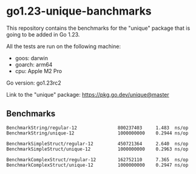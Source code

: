# go1.23-unique-banchmarks

This repository contains the benchmarks for the "unique" package that is going to be added in Go 1.23.

All the tests are run on the following machine:
- goos: darwin
- goarch: arm64
- cpu: Apple M2 Pro

Go version: go1.23rc2

Link to the "unique" package: https://pkg.go.dev/unique@master


## Benchmarks

```text
BenchmarkString/regular-12   	         800237403	   1.483  ns/op
BenchmarkString/unique-12    	         1000000000	   0.2944 ns/op

BenchmarkSimpleStruct/regular-12         450721364	   2.640  ns/op
BenchmarkSimpleStruct/unique-12          1000000000	   0.2963 ns/op

BenchmarkComplexStruct/regular-12        162752110	   7.365  ns/op
BenchmarkComplexStruct/unique-12         1000000000	   0.2947 ns/op
```